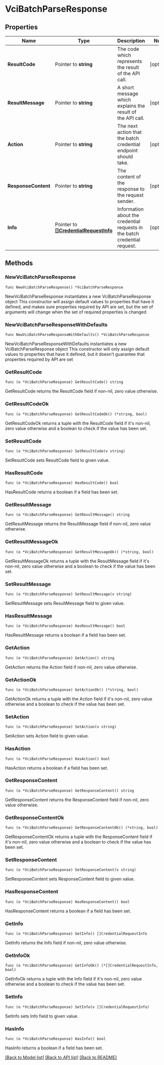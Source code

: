 # VciBatchParseResponse

## Properties

Name | Type | Description | Notes
------------ | ------------- | ------------- | -------------
**ResultCode** | Pointer to **string** | The code which represents the result of the API call. | [optional] 
**ResultMessage** | Pointer to **string** | A short message which explains the result of the API call. | [optional] 
**Action** | Pointer to **string** | The next action that the batch credential endpoint should take. | [optional] 
**ResponseContent** | Pointer to **string** | The content of the response to the request sender. | [optional] 
**Info** | Pointer to [**[]CredentialRequestInfo**](CredentialRequestInfo.md) | Information about the credential requests in the batch credential request.  | [optional] 

## Methods

### NewVciBatchParseResponse

`func NewVciBatchParseResponse() *VciBatchParseResponse`

NewVciBatchParseResponse instantiates a new VciBatchParseResponse object
This constructor will assign default values to properties that have it defined,
and makes sure properties required by API are set, but the set of arguments
will change when the set of required properties is changed

### NewVciBatchParseResponseWithDefaults

`func NewVciBatchParseResponseWithDefaults() *VciBatchParseResponse`

NewVciBatchParseResponseWithDefaults instantiates a new VciBatchParseResponse object
This constructor will only assign default values to properties that have it defined,
but it doesn't guarantee that properties required by API are set

### GetResultCode

`func (o *VciBatchParseResponse) GetResultCode() string`

GetResultCode returns the ResultCode field if non-nil, zero value otherwise.

### GetResultCodeOk

`func (o *VciBatchParseResponse) GetResultCodeOk() (*string, bool)`

GetResultCodeOk returns a tuple with the ResultCode field if it's non-nil, zero value otherwise
and a boolean to check if the value has been set.

### SetResultCode

`func (o *VciBatchParseResponse) SetResultCode(v string)`

SetResultCode sets ResultCode field to given value.

### HasResultCode

`func (o *VciBatchParseResponse) HasResultCode() bool`

HasResultCode returns a boolean if a field has been set.

### GetResultMessage

`func (o *VciBatchParseResponse) GetResultMessage() string`

GetResultMessage returns the ResultMessage field if non-nil, zero value otherwise.

### GetResultMessageOk

`func (o *VciBatchParseResponse) GetResultMessageOk() (*string, bool)`

GetResultMessageOk returns a tuple with the ResultMessage field if it's non-nil, zero value otherwise
and a boolean to check if the value has been set.

### SetResultMessage

`func (o *VciBatchParseResponse) SetResultMessage(v string)`

SetResultMessage sets ResultMessage field to given value.

### HasResultMessage

`func (o *VciBatchParseResponse) HasResultMessage() bool`

HasResultMessage returns a boolean if a field has been set.

### GetAction

`func (o *VciBatchParseResponse) GetAction() string`

GetAction returns the Action field if non-nil, zero value otherwise.

### GetActionOk

`func (o *VciBatchParseResponse) GetActionOk() (*string, bool)`

GetActionOk returns a tuple with the Action field if it's non-nil, zero value otherwise
and a boolean to check if the value has been set.

### SetAction

`func (o *VciBatchParseResponse) SetAction(v string)`

SetAction sets Action field to given value.

### HasAction

`func (o *VciBatchParseResponse) HasAction() bool`

HasAction returns a boolean if a field has been set.

### GetResponseContent

`func (o *VciBatchParseResponse) GetResponseContent() string`

GetResponseContent returns the ResponseContent field if non-nil, zero value otherwise.

### GetResponseContentOk

`func (o *VciBatchParseResponse) GetResponseContentOk() (*string, bool)`

GetResponseContentOk returns a tuple with the ResponseContent field if it's non-nil, zero value otherwise
and a boolean to check if the value has been set.

### SetResponseContent

`func (o *VciBatchParseResponse) SetResponseContent(v string)`

SetResponseContent sets ResponseContent field to given value.

### HasResponseContent

`func (o *VciBatchParseResponse) HasResponseContent() bool`

HasResponseContent returns a boolean if a field has been set.

### GetInfo

`func (o *VciBatchParseResponse) GetInfo() []CredentialRequestInfo`

GetInfo returns the Info field if non-nil, zero value otherwise.

### GetInfoOk

`func (o *VciBatchParseResponse) GetInfoOk() (*[]CredentialRequestInfo, bool)`

GetInfoOk returns a tuple with the Info field if it's non-nil, zero value otherwise
and a boolean to check if the value has been set.

### SetInfo

`func (o *VciBatchParseResponse) SetInfo(v []CredentialRequestInfo)`

SetInfo sets Info field to given value.

### HasInfo

`func (o *VciBatchParseResponse) HasInfo() bool`

HasInfo returns a boolean if a field has been set.


[[Back to Model list]](../README.md#documentation-for-models) [[Back to API list]](../README.md#documentation-for-api-endpoints) [[Back to README]](../README.md)


